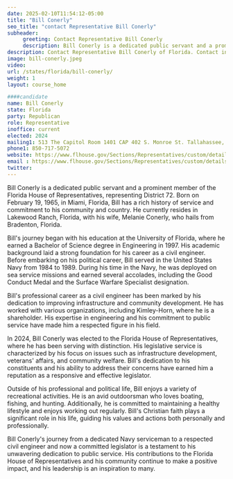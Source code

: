 ```yaml
---
date: 2025-02-10T11:54:12-05:00
title: "Bill Conerly"
seo_title: "contact Representative Bill Conerly"
subheader:
     greeting: Contact Representative Bill Conerly
     description: Bill Conerly is a dedicated public servant and a prominent member of the Florida House of Representatives, representing District 72. He assumed office on November 5, 2024. His current term ends on November 3, 2026.
description: Contact Representative Bill Conerly of Florida. Contact information for Bill Conerly includes email address, phone number, and mailing address.
image: bill-conerly.jpeg
video:
url: /states/florida/bill-conerly/
weight: 1
layout: course_home

####candidate
name: Bill Conerly
state: Florida
party: Republican
role: Representative
inoffice: current
elected: 2024
mailing1: 513 The Capitol Room 1401 CAP 402 S. Monroe St. Tallahassee, FL 32399-1300
phone1: 850-717-5072
website: https://www.flhouse.gov/Sections/Representatives/custom/details.aspx?MemberId=4920&LegislativeTermId=91/
email : https://www.flhouse.gov/Sections/Representatives/custom/details.aspx?MemberId=4920&LegislativeTermId=91/
twitter: 
---
```

Bill Conerly is a dedicated public servant and a prominent member of the Florida House of Representatives, representing District 72. Born on February 19, 1965, in Miami, Florida, Bill has a rich history of service and commitment to his community and country. He currently resides in Lakewood Ranch, Florida, with his wife, Melanie Conerly, who hails from Bradenton, Florida.

Bill's journey began with his education at the University of Florida, where he earned a Bachelor of Science degree in Engineering in 1997. His academic background laid a strong foundation for his career as a civil engineer. Before embarking on his political career, Bill served in the United States Navy from 1984 to 1989. During his time in the Navy, he was deployed on sea service missions and earned several accolades, including the Good Conduct Medal and the Surface Warfare Specialist designation.

Bill's professional career as a civil engineer has been marked by his dedication to improving infrastructure and community development. He has worked with various organizations, including Kimley-Horn, where he is a shareholder. His expertise in engineering and his commitment to public service have made him a respected figure in his field.

In 2024, Bill Conerly was elected to the Florida House of Representatives, where he has been serving with distinction. His legislative service is characterized by his focus on issues such as infrastructure development, veterans' affairs, and community welfare. Bill's dedication to his constituents and his ability to address their concerns have earned him a reputation as a responsive and effective legislator.

Outside of his professional and political life, Bill enjoys a variety of recreational activities. He is an avid outdoorsman who loves boating, fishing, and hunting. Additionally, he is committed to maintaining a healthy lifestyle and enjoys working out regularly. Bill's Christian faith plays a significant role in his life, guiding his values and actions both personally and professionally.

Bill Conerly's journey from a dedicated Navy serviceman to a respected civil engineer and now a committed legislator is a testament to his unwavering dedication to public service. His contributions to the Florida House of Representatives and his community continue to make a positive impact, and his leadership is an inspiration to many.
